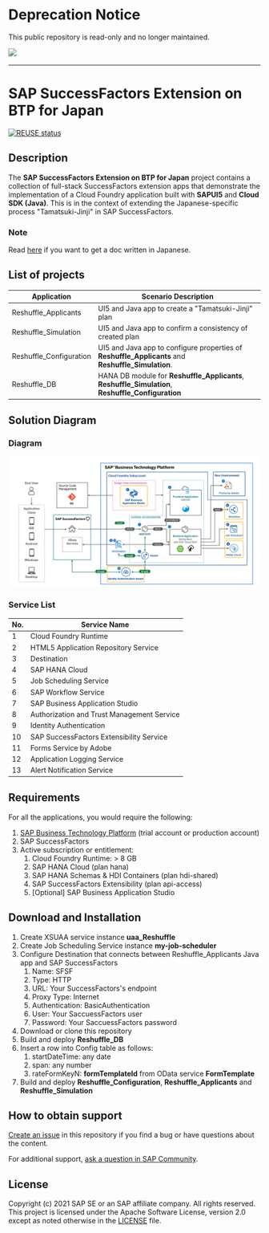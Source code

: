 # Deprecation Notice

This public repository is read-only and no longer maintained.

![](https://img.shields.io/badge/STATUS-NOT%20CURRENTLY%20MAINTAINED-red.svg?longCache=true&style=flat)

---

# SAP SuccessFactors Extension on BTP for Japan
[![REUSE status](https://api.reuse.software/badge/github.com/SAP-samples/btp-sfsf-extension-japan)](https://api.reuse.software/info/github.com/SAP-samples/btp-sfsf-extension-japan)

## Description

The **SAP SuccessFactors Extension on BTP for Japan** project contains a collection of full-stack SuccessFactors extension apps that demonstrate the implementation of a Cloud Foundry application built with **SAPUI5** and **Cloud SDK (Java)**. This is in the context of extending the Japanese-specific process "Tamatsuki-Jinji" in SAP SuccessFactors.

### Note

Read [here](./README_JP.md) if you want to get a doc written in Japanese.

## List of projects

| Application             | Scenario Description                                         |
| ----------------------- | ------------------------------------------------------------ |
| Reshuffle_Applicants    | UI5 and Java app to create a "Tamatsuki-Jinji" plan          |
| Reshuffle_Simulation    | UI5 and Java app to confirm a consistency of created plan    |
| Reshuffle_Configuration | UI5 and Java app to configure properties of **Reshuffle_Applicants** and **Reshuffle_Simulation**. |
| Reshuffle_DB            | HANA DB module for **Reshuffle_Applicants**, **Reshuffle_Simulation**, **Reshuffle_Configuration** |

## Solution Diagram

### Diagram

![Diagram](./figs/solutionDiagram.png)

### Service List

| **No.** | **Service Name**                            |
| ------- | ------------------------------------------- |
| 1       | Cloud Foundry Runtime                       |
| 2       | HTML5 Application Repository  Service       |
| 3       | Destination                                 |
| 4       | SAP HANA Cloud                              |
| 5       | Job Scheduling Service                      |
| 6       | SAP Workflow Service                        |
| 7       | SAP Business Application Studio             |
| 8       | Authorization and Trust  Management Service |
| 9       | Identity Authentication                     |
| 10      | SAP SuccessFactors Extensibility  Service   |
| 11      | Forms Service by Adobe                      |
| 12      | Application Logging  Service                |
| 13      | Alert Notification Service                  |

## Requirements

For all the applications, you would require the following:

1. [SAP Business Technology Platform](https://www.sap.com/products/business-technology-platform/trial.html) (trial account or production account)
2. SAP SuccessFactors 
3. Active subscription or entitlement:
   1. Cloud Foundry Runtime: > 8 GB
   2. SAP HANA Cloud (plan hana)
   3. SAP HANA Schemas & HDI Containers (plan hdi-shared)
   4. SAP SuccessFactors Extensibility (plan api-access) 
   5. [Optional] SAP Business Application Studio

## Download and Installation

1. Create XSUAA service instance **uaa_Reshuffle**
2. Create Job Scheduling Service instance **my-job-scheduler**
3. Configure Destination that connects between Reshuffle_Applicants Java app and SAP SuccessFactors
   1. Name: SFSF
   2. Type: HTTP
   3. URL: Your SuccessFactors's endpoint
   4. Proxy Type: Internet
   5. Authentication: BasicAuthentication
   6. User: Your SaccuessFactors user
   7. Password: Your SaccuessFactors password
4. Download or clone this repository
5. Build and deploy **Reshuffle_DB**
6. Insert a row into Config table as follows:
   1. startDateTime: any date
   2. span: any number
   3. rateFormKeyN: **formTemplateId** from OData service **FormTemplate**
7. Build and deploy **Reshuffle_Configuration**, **Reshuffle_Applicants** and **Reshuffle_Simulation**

## How to obtain support

[Create an issue](https://github.com/SAP-samples/btp-sfsf-extentsion-japan/issues) in this repository if you find a bug or have questions about the content.

For additional support, [ask a question in SAP Community](https://answers.sap.com/questions/ask.html).

## License
Copyright (c) 2021 SAP SE or an SAP affiliate company. All rights reserved. This project is licensed under the Apache Software License, version 2.0 except as noted otherwise in the [LICENSE](LICENSES/Apache-2.0.txt) file.
